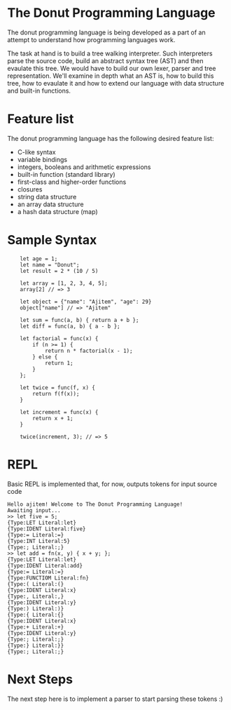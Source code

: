 # The Donut Programming Language

The donut programming language is being developed as a part of an attempt to understand how programming languages work.

The task at hand is to build a tree walking interpreter. Such interpreters parse the source code, build an abstract syntax tree (AST) and then evaulate this tree. We would have to build our own lexer, parser and tree representation. We'll examine in depth what an AST is, how to build this tree, how to evaulate it and how to extend our language with data structure and built-in functions.

# Feature list 

The donut programming language has the following desired feature list:
* C-like syntax
* variable bindings
* integers, booleans and arithmetic expressions
* built-in function (standard library)
* first-class and higher-order functions
* closures
* string data structure
* an array data structure
* a hash data structure (map)

# Sample Syntax

```
    let age = 1;
    let name = "Donut";
    let result = 2 * (10 / 5)
    
    let array = [1, 2, 3, 4, 5];
    array[2] // => 3
    
    let object = {"name": "Ajitem", "age": 29}
    object["name"] // => "Ajitem"
    
    let sum = func(a, b) { return a + b };
    let diff = func(a, b) { a - b };
    
    let factorial = func(x) {
        if (n >= 1) {
            return n * factorial(x - 1);
        } else {
            return 1;
        }
    };
    
    let twice = func(f, x) {
        return f(f(x));
    }
    
    let increment = func(x) {
        return x + 1;
    }
    
    twice(increment, 3); // => 5
```

# REPL

Basic REPL is implemented that, for now, outputs tokens for input source code

```
Hello ajitem! Welcome to The Donut Programming Language!
Awaiting input...
>> let five = 5;
{Type:LET Literal:let}
{Type:IDENT Literal:five}
{Type:= Literal:=}
{Type:INT Literal:5}
{Type:; Literal:;}
>> let add = fn(x, y) { x + y; };
{Type:LET Literal:let}
{Type:IDENT Literal:add}
{Type:= Literal:=}
{Type:FUNCTIOM Literal:fn}
{Type:( Literal:(}
{Type:IDENT Literal:x}
{Type:, Literal:,}
{Type:IDENT Literal:y}
{Type:) Literal:)}
{Type:{ Literal:{}
{Type:IDENT Literal:x}
{Type:+ Literal:+}
{Type:IDENT Literal:y}
{Type:; Literal:;}
{Type:} Literal:}}
{Type:; Literal:;}
```

# Next Steps

The next step here is to implement a parser to start parsing these tokens :)